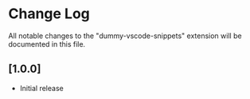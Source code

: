 # Change Log

All notable changes to the "dummy-vscode-snippets" extension will be documented in this file.

## [1.0.0]

- Initial release
